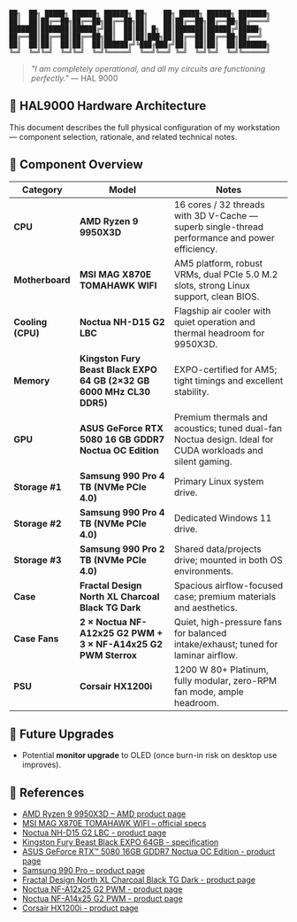 ```
██╗  ██╗ █████╗ ██████╗ ██████╗ ██╗    ██╗ █████╗ ██████╗ ███████╗
██║  ██║██╔══██╗██╔══██╗██╔══██╗██║    ██║██╔══██╗██╔══██╗██╔════╝
███████║███████║██████╔╝██║  ██║██║ █╗ ██║███████║██████╔╝█████╗  
██╔══██║██╔══██║██╔══██╗██║  ██║██║███╗██║██╔══██║██╔══██╗██╔══╝  
██║  ██║██║  ██║██║  ██║██████╔╝╚███╔███╔╝██║  ██║██║  ██║███████╗
╚═╝  ╚═╝╚═╝  ╚═╝╚═╝  ╚═╝╚═════╝  ╚══╝╚══╝ ╚═╝  ╚═╝╚═╝  ╚═╝╚══════╝
```
>_"I am completely operational, and all my circuits are functioning perfectly."_
> — HAL 9000

## 🧠 HAL9000 Hardware Architecture

This document describes the full physical configuration of my workstation — component selection, rationale, and related technical notes.

## 🧩 Component Overview

| Category | Model | Notes |
|-----------|--------|-------|
| **CPU** | **AMD Ryzen 9 9950X3D** | 16 cores / 32 threads with 3D V-Cache — superb single-thread performance and power efficiency. |
| **Motherboard** | **MSI MAG X870E TOMAHAWK WIFI** | AM5 platform, robust VRMs, dual PCIe 5.0 M.2 slots, strong Linux support, clean BIOS. |
| **Cooling (CPU)** | **Noctua NH-D15 G2 LBC** | Flagship air cooler with quiet operation and thermal headroom for 9950X3D. |
| **Memory** | **Kingston Fury Beast Black EXPO 64 GB (2×32 GB 6000 MHz CL30 DDR5)** | EXPO-certified for AM5; tight timings and excellent stability. |
| **GPU** | **ASUS GeForce RTX 5080 16 GB GDDR7 Noctua OC Edition** | Premium thermals and acoustics; tuned dual-fan Noctua design. Ideal for CUDA workloads and silent gaming. |
| **Storage #1** | **Samsung 990 Pro 4 TB (NVMe PCIe 4.0)** | Primary Linux system drive. |
| **Storage #2** | **Samsung 990 Pro 4 TB (NVMe PCIe 4.0)** | Dedicated Windows 11 drive. |
| **Storage #3** | **Samsung 990 Pro 2 TB (NVMe PCIe 4.0)** | Shared data/projects drive; mounted in both OS environments. |
| **Case** | **Fractal Design North XL Charcoal Black TG Dark** | Spacious airflow-focused case; premium materials and aesthetics. |
| **Case Fans** | **2 × Noctua NF-A12x25 G2 PWM + 3 × NF-A14x25 G2 PWM Sterrox** | Quiet, high-pressure fans for balanced intake/exhaust; tuned for laminar airflow. |
| **PSU** | **Corsair HX1200i** | 1200 W 80+ Platinum, fully modular, zero-RPM fan mode, ample headroom. |

## 🧾 Future Upgrades

- Potential **monitor upgrade** to OLED (once burn-in risk on desktop use improves).

## 🔗 References

- [AMD Ryzen 9 9950X3D – AMD product page](https://www.amd.com/en/products/processors/desktops/ryzen/9000-series/amd-ryzen-9-9950x3d.html)
- [MSI MAG X870E TOMAHAWK WIFI – official specs](https://www.msi.com/Motherboard/MAG-X870e-TOMAHAWK-WIFI/Overview)
- [Noctua NH-D15 G2 LBC - product page](https://noctua.at/en/nh-d15-g2)
- [Kingston Fury Beast Black EXPO 64GB - specification](https://www.kingston.com/datasheets/KF560C30BBEK2-64.pdf)
- [ASUS GeForce RTX™ 5080 16GB GDDR7 Noctua OC Edition - product page](https://www.asus.com/motherboards-components/graphics-cards/asus/rtx5080-o16g-noctua/)
- [Samsung 990 Pro – product page](https://www.samsung.com/pl/memory-storage/nvme-ssd/990-pro-4tb-nvme-pcie-gen-4-mz-v9p4t0bw/)
- [Fractal Design North XL Charcoal Black TG Dark - product page](https://www.fractal-design.com/products/cases/north/north-xl/charcoal-black-tg-dark/)
- [Noctua NF-A12x25 G2 PWM - product page](https://noctua.at/en/nf-a12x25-g2-pwm)
- [Noctua NF-A14x25 G2 PWM - product page](https://noctua.at/en/nf-a14x25-g2-pwm)
- [Corsair HX1200i - product page](https://www.corsair.com/pl/pl/p/psu/cp-9020281-eu/hx1200i-fully-modular-ultra-low-noise-platinum-atx-1200-watt-pc-power-supply-eu-cp-9020281-eu)
